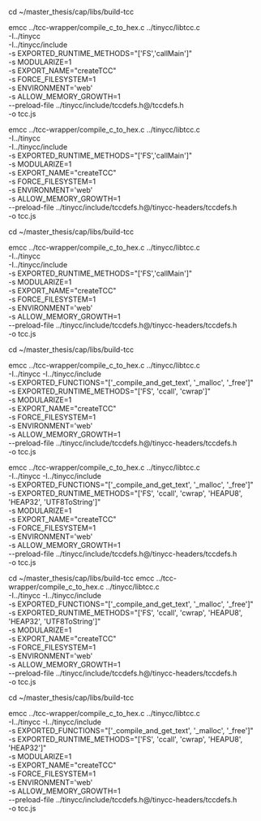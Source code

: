 cd ~/master_thesis/cap/libs/build-tcc

emcc ../tcc-wrapper/compile_c_to_hex.c ../tinycc/libtcc.c \
  -I../tinycc \
  -I../tinycc/include \
  -s EXPORTED_RUNTIME_METHODS="['FS','callMain']" \
  -s MODULARIZE=1 \
  -s EXPORT_NAME="createTCC" \
  -s FORCE_FILESYSTEM=1 \
  -s ENVIRONMENT='web' \
  -s ALLOW_MEMORY_GROWTH=1 \
  --preload-file ../tinycc/include/tccdefs.h@/tccdefs.h \
  -o tcc.js


emcc ../tcc-wrapper/compile_c_to_hex.c ../tinycc/libtcc.c \
  -I../tinycc \
  -I../tinycc/include \
  -s EXPORTED_RUNTIME_METHODS="['FS','callMain']" \
  -s MODULARIZE=1 \
  -s EXPORT_NAME="createTCC" \
  -s FORCE_FILESYSTEM=1 \
  -s ENVIRONMENT='web' \
  -s ALLOW_MEMORY_GROWTH=1 \
  --preload-file ../tinycc/include/tccdefs.h@/tinycc-headers/tccdefs.h \
  -o tcc.js


cd ~/master_thesis/cap/libs/build-tcc

emcc ../tcc-wrapper/compile_c_to_hex.c ../tinycc/libtcc.c \
  -I../tinycc \
  -I../tinycc/include \
  -s EXPORTED_RUNTIME_METHODS="['FS','callMain']" \
  -s MODULARIZE=1 \
  -s EXPORT_NAME="createTCC" \
  -s FORCE_FILESYSTEM=1 \
  -s ENVIRONMENT='web' \
  -s ALLOW_MEMORY_GROWTH=1 \
  --preload-file ../tinycc/include/tccdefs.h@/tinycc-headers/tccdefs.h \
  -o tcc.js



cd ~/master_thesis/cap/libs/build-tcc

emcc ../tcc-wrapper/compile_c_to_hex.c ../tinycc/libtcc.c \
  -I../tinycc -I../tinycc/include \
  -s EXPORTED_FUNCTIONS="['_compile_and_get_text', '_malloc', '_free']" \
  -s EXPORTED_RUNTIME_METHODS="['FS', 'ccall', 'cwrap']" \
  -s MODULARIZE=1 \
  -s EXPORT_NAME="createTCC" \
  -s FORCE_FILESYSTEM=1 \
  -s ENVIRONMENT='web' \
  -s ALLOW_MEMORY_GROWTH=1 \
  --preload-file ../tinycc/include/tccdefs.h@/tinycc-headers/tccdefs.h \
  -o tcc.js


emcc ../tcc-wrapper/compile_c_to_hex.c ../tinycc/libtcc.c \
  -I../tinycc -I../tinycc/include \
  -s EXPORTED_FUNCTIONS="['_compile_and_get_text', '_malloc', '_free']" \
  -s EXPORTED_RUNTIME_METHODS="['FS', 'ccall', 'cwrap', 'HEAPU8', 'HEAP32', 'UTF8ToString']" \
  -s MODULARIZE=1 \
  -s EXPORT_NAME="createTCC" \
  -s FORCE_FILESYSTEM=1 \
  -s ENVIRONMENT='web' \
  -s ALLOW_MEMORY_GROWTH=1 \
  --preload-file ../tinycc/include/tccdefs.h@/tinycc-headers/tccdefs.h \
  -o tcc.js



cd ~/master_thesis/cap/libs/build-tcc
emcc ../tcc-wrapper/compile_c_to_hex.c ../tinycc/libtcc.c \
  -I../tinycc -I../tinycc/include \
  -s EXPORTED_FUNCTIONS="['_compile_and_get_text', '_malloc', '_free']" \
  -s EXPORTED_RUNTIME_METHODS="['FS', 'ccall', 'cwrap', 'HEAPU8', 'HEAP32', 'UTF8ToString']" \
  -s MODULARIZE=1 \
  -s EXPORT_NAME="createTCC" \
  -s FORCE_FILESYSTEM=1 \
  -s ENVIRONMENT='web' \
  -s ALLOW_MEMORY_GROWTH=1 \
  --preload-file ../tinycc/include/tccdefs.h@/tinycc-headers/tccdefs.h \
  -o tcc.js



cd ~/master_thesis/cap/libs/build-tcc

emcc ../tcc-wrapper/compile_c_to_hex.c ../tinycc/libtcc.c \
  -I../tinycc -I../tinycc/include \
  -s EXPORTED_FUNCTIONS="['_compile_and_get_text', '_malloc', '_free']" \
  -s EXPORTED_RUNTIME_METHODS="['FS', 'ccall', 'cwrap', 'HEAPU8', 'HEAP32']" \
  -s MODULARIZE=1 \
  -s EXPORT_NAME="createTCC" \
  -s FORCE_FILESYSTEM=1 \
  -s ENVIRONMENT='web' \
  -s ALLOW_MEMORY_GROWTH=1 \
  --preload-file ../tinycc/include/tccdefs.h@/tinycc-headers/tccdefs.h \
  -o tcc.js

